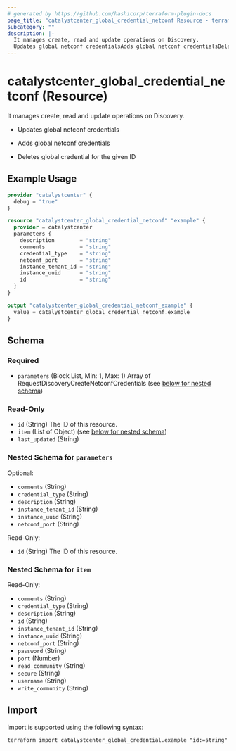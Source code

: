 ```yaml
---
# generated by https://github.com/hashicorp/terraform-plugin-docs
page_title: "catalystcenter_global_credential_netconf Resource - terraform-provider-catalystcenter"
subcategory: ""
description: |-
  It manages create, read and update operations on Discovery.
  Updates global netconf credentialsAdds global netconf credentialsDeletes global credential for the given ID
---
```


# catalystcenter_global_credential_netconf (Resource)

It manages create, read and update operations on Discovery.

- Updates global netconf credentials

- Adds global netconf credentials

- Deletes global credential for the given ID

## Example Usage

```terraform
provider "catalystcenter" {
  debug = "true"
}

resource "catalystcenter_global_credential_netconf" "example" {
  provider = catalystcenter
  parameters {
    description        = "string"
    comments           = "string"
    credential_type    = "string"
    netconf_port       = "string"
    instance_tenant_id = "string"
    instance_uuid      = "string"
    id                 = "string"
  }
}

output "catalystcenter_global_credential_netconf_example" {
  value = catalystcenter_global_credential_netconf.example
}
```

<!-- schema generated by tfplugindocs -->
## Schema

### Required

- `parameters` (Block List, Min: 1, Max: 1) Array of RequestDiscoveryCreateNetconfCredentials (see [below for nested schema](#nestedblock--parameters))

### Read-Only

- `id` (String) The ID of this resource.
- `item` (List of Object) (see [below for nested schema](#nestedatt--item))
- `last_updated` (String)

<a id="nestedblock--parameters"></a>
### Nested Schema for `parameters`

Optional:

- `comments` (String)
- `credential_type` (String)
- `description` (String)
- `instance_tenant_id` (String)
- `instance_uuid` (String)
- `netconf_port` (String)

Read-Only:

- `id` (String) The ID of this resource.


<a id="nestedatt--item"></a>
### Nested Schema for `item`

Read-Only:

- `comments` (String)
- `credential_type` (String)
- `description` (String)
- `id` (String)
- `instance_tenant_id` (String)
- `instance_uuid` (String)
- `netconf_port` (String)
- `password` (String)
- `port` (Number)
- `read_community` (String)
- `secure` (String)
- `username` (String)
- `write_community` (String)

## Import

Import is supported using the following syntax:

```shell
terraform import catalystcenter_global_credential.example "id:=string"
```
